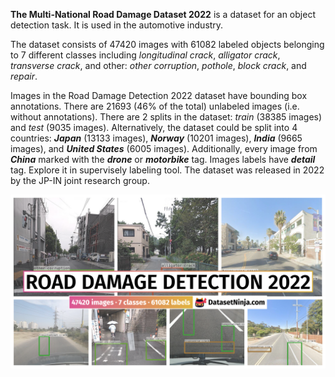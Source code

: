**The Multi-National Road Damage Dataset 2022** is a dataset for an object detection task. It is used in the automotive industry. 

The dataset consists of 47420 images with 61082 labeled objects belonging to 7 different classes including *longitudinal crack*, *alligator crack*, *transverse crack*, and other: *other corruption*, *pothole*, *block crack*, and *repair*.

Images in the Road Damage Detection 2022 dataset have bounding box annotations. There are 21693 (46% of the total) unlabeled images (i.e. without annotations). There are 2 splits in the dataset: *train* (38385 images) and *test* (9035 images). Alternatively, the dataset could be split into 4 countries: ***Japan*** (13133 images), ***Norway*** (10201 images), ***India*** (9665 images), and ***United States*** (6005 images). Additionally, every image from ***China*** marked with the ***drone*** or ***motorbike*** tag. Images labels have ***detail*** tag. Explore it in supervisely labeling tool. The dataset was released in 2022 by the JP-IN joint research group.

<img src="https://github.com/dataset-ninja/road-damage-detector/raw/main/visualizations/poster.png">
